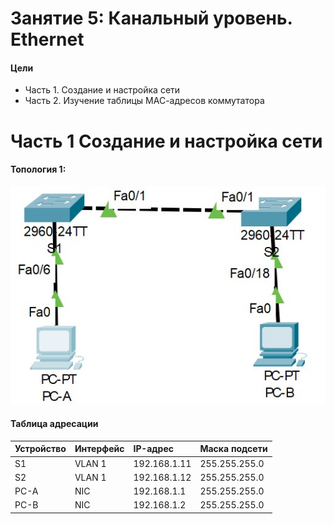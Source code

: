 # Занятие 5: Канальный уровень. Ethernet

#### Цели
* Часть 1. Создание и настройка сети
* Часть 2. Изучение таблицы МАС-адресов коммутатора

# Часть 1 Создание и настройка сети
#### Топология 1:

![](Top1.jpg)
#### Таблица адресации

| Устройство  |  Интерфейс |  IP-адрес | Маска подсети  |
| :------------ | :------------ | :------------ | :------------ |
|  S1 | VLAN 1|192.168.1.11|255.255.255.0|
| S2|VLAN 1|192.168.1.12|255.255.255.0|
|PC-A|NIC|192.168.1.1|255.255.255.0|
|PC-B|NIC|192.168.1.2|255.255.255.0|
